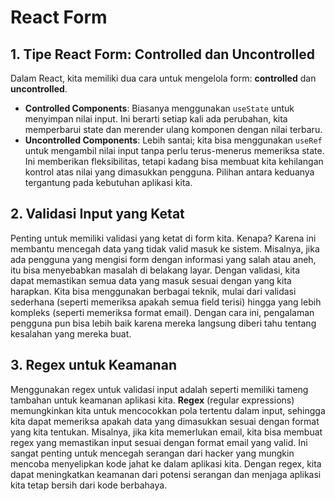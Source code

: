 # React Form

## 1. Tipe React Form: Controlled dan Uncontrolled

Dalam React, kita memiliki dua cara untuk mengelola form: **controlled** dan **uncontrolled**.

-   **Controlled Components**: Biasanya menggunakan `useState` untuk menyimpan nilai input. Ini berarti setiap kali ada perubahan, kita memperbarui state dan merender ulang komponen dengan nilai terbaru.
-   **Uncontrolled Components**: Lebih santai; kita bisa menggunakan `useRef` untuk mengambil nilai input tanpa perlu terus-menerus memeriksa state. Ini memberikan fleksibilitas, tetapi kadang bisa membuat kita kehilangan kontrol atas nilai yang dimasukkan pengguna. Pilihan antara keduanya tergantung pada kebutuhan aplikasi kita.

## 2. Validasi Input yang Ketat

Penting untuk memiliki validasi yang ketat di form kita. Kenapa? Karena ini membantu mencegah data yang tidak valid masuk ke sistem. Misalnya, jika ada pengguna yang mengisi form dengan informasi yang salah atau aneh, itu bisa menyebabkan masalah di belakang layar. Dengan validasi, kita dapat memastikan semua data yang masuk sesuai dengan yang kita harapkan. Kita bisa menggunakan berbagai teknik, mulai dari validasi sederhana (seperti memeriksa apakah semua field terisi) hingga yang lebih kompleks (seperti memeriksa format email). Dengan cara ini, pengalaman pengguna pun bisa lebih baik karena mereka langsung diberi tahu tentang kesalahan yang mereka buat.

## 3. Regex untuk Keamanan

Menggunakan regex untuk validasi input adalah seperti memiliki tameng tambahan untuk keamanan aplikasi kita. **Regex** (regular expressions) memungkinkan kita untuk mencocokkan pola tertentu dalam input, sehingga kita dapat memeriksa apakah data yang dimasukkan sesuai dengan format yang kita tentukan. Misalnya, jika kita memerlukan email, kita bisa membuat regex yang memastikan input sesuai dengan format email yang valid. Ini sangat penting untuk mencegah serangan dari hacker yang mungkin mencoba menyelipkan kode jahat ke dalam aplikasi kita. Dengan regex, kita dapat meningkatkan keamanan dari potensi serangan dan menjaga aplikasi kita tetap bersih dari kode berbahaya.
